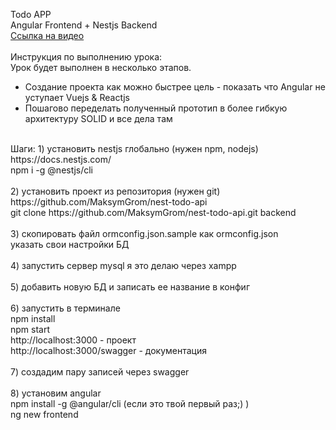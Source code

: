 Todo APP<br/>
Angular Frontend + Nestjs Backend<br/>
[Ссылка на видео](https://www.youtube.com/embed/QSb_DDaJmNM)<br/>
<br/>
Инструкция по выполнению урока:<br/>
Урок будет выполнен в несколько этапов.<br/>
- Создание проекта как можно быстрее
 цель - показать что Angular не уступает Vuejs & Reactjs
- Пошагово переделать полученный прототип в более гибкую архитектуру
SOLID и все дела там
<br/>
Шаги:
1) установить nestjs глобально (нужен npm, nodejs) <br/>
https://docs.nestjs.com/<br/>
npm i -g @nestjs/cli<br/>
<br/>
2) установить проект из репозитория (нужен git)<br/>
https://github.com/MaksymGrom/nest-todo-api<br/>
git clone https://github.com/MaksymGrom/nest-todo-api.git backend<br/>
<br/>
3) скопировать файл ormconfig.json.sample как ormconfig.json<br/>
указать свои настройки БД<br/>
<br/>
4) запустить сервер mysql я это делаю через xampp<br/>
<br/>
5) добавить новую БД и записать ее название в конфиг<br/>
<br/>
6) запустить в терминале<br/>
npm install<br/>
npm start<br/>
http://localhost:3000  - проект<br/>
http://localhost:3000/swagger  - документация<br/>
<br/>
7) создадим пару записей через swagger<br/>
<br/>
8) установим angular <br/>
npm install -g @angular/cli (если это твой первый раз;) )<br/>
ng new frontend<br/>
